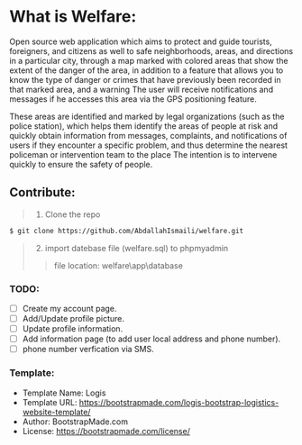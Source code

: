# What is Welfare:
Open source web application which aims to protect and guide tourists, foreigners, and citizens as well to safe neighborhoods, areas, and directions in a particular city, through a map marked with colored areas that show the extent of the danger of the area, in addition to a feature that allows you to know the type of danger or crimes that have previously been recorded in that marked area, and a warning The user will receive notifications and messages if he accesses this area via the GPS positioning feature. 

These areas are identified and marked by legal organizations (such as the police station), which helps them identify the areas of people at risk and quickly obtain information from messages, complaints, and notifications of users if they encounter a specific problem, and thus determine the nearest policeman or intervention team to the place The intention is to intervene quickly to ensure the safety of people.

## Contribute:
> 1. Clone the repo

```bash
$ git clone https://github.com/AbdallahIsmaili/welfare.git
```

> 2. import datebase file (welfare.sql) to phpmyadmin
> > file location: welfare\app\database


 ### TODO:
- [ ] Create my account page.
- [ ] Add/Update profile picture.
- [ ] Update profile information.
- [ ] Add information page (to add user local address and phone number).
- [ ] phone number verfication via SMS.

### Template: 
- Template Name: Logis
- Template URL: https://bootstrapmade.com/logis-bootstrap-logistics-website-template/
- Author: BootstrapMade.com
- License: https://bootstrapmade.com/license/

